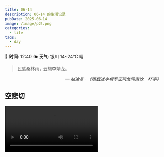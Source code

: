 ```yaml
---
title: 06-14
description: 06-14 的生活记录
pubDate: 2025-06-14
image: /image/p22.png
categories:
  - life
tags:
  - day
---
```


📅 **时间**: 12:40
🌤️ **天气**: 银川 14~24℃ 晴

> 民感桑林雨，云施李靖龙。

<cite style="text-align: right; display: block;">— 赵汝愚 · 《雨后送李将军还祠偕同寅饮一杯亭》</cite>

## 空悲切

![](assets/2025-06-14.assets/我一直在哭.mp4)
